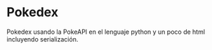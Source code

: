 # Pokedex
Pokedex usando la PokeAPI en el lenguaje python y un poco de html incluyendo serialización.

